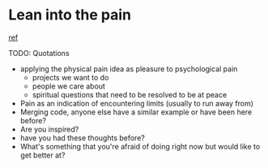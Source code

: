 # Lean into the pain
[ref](http://www.aaronsw.com/weblog/dalio)

TODO: Quotations
>

* applying the physical pain idea as pleasure to psychological pain
  * projects we want to do
  * people we care about
  * spiritual questions that need to be resolved to be at peace
* Pain as an indication of encountering limits (usually to run away from)
* Merging code, anyone else have a similar example or have been here before?
* Are you inspired?
* have you had these thoughts before?
* What's something that you're afraid of doing right now but would like to get better at?
